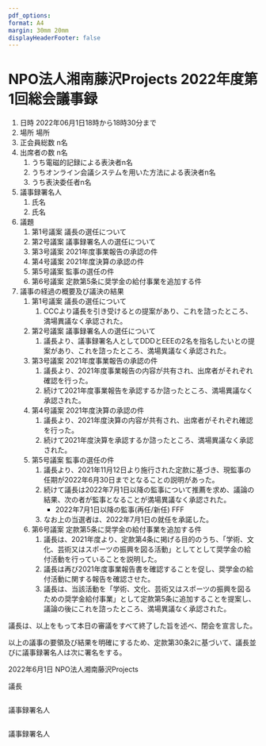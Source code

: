 ```yaml
---
pdf_options:
format: A4
margin: 30mm 20mm
displayHeaderFooter: false
---
```


# NPO法人湘南藤沢Projects 2022年度第1回総会議事録

1. 日時 2022年06月1日18時から18時30分まで
2. 場所 場所
3. 正会員総数 n名
4. 出席者の数 n名
    1. うち電磁的記録による表決者n名
    2. うちオンライン会議システムを用いた方法による表決者n名
    3. うち表決委任者n名
5. 議事録署名人
    1. 氏名
    2. 氏名
6. 議題
    1. 第1号議案 議長の選任について
    2. 第2号議案 議事録署名人の選任について
    3. 第3号議案 2021年度事業報告の承認の件
    4. 第4号議案 2021年度決算の承認の件
    5. 第5号議案 監事の選任の件
    6. 第6号議案 定款第5条に奨学金の給付事業を追加する件
7. 議事の経過の概要及び議決の結果
    1. 第1号議案 議長の選任について
        1. CCCより議長を引き受けるとの提案があり、これを諮ったところ、満場異議なく承認された。
    2. 第2号議案 議事録署名人の選任について
        1. 議長より、議事録署名人としてDDDとEEEの2名を指名したいとの提案があり、これを諮ったところ、満場異議なく承認された。
    3. 第3号議案 2021年度事業報告の承認の件
        1. 議長より、2021年度事業報告の内容が共有され、出席者がそれぞれ確認を行った。
        2. 続けて2021年度事業報告を承認するか諮ったところ、満場異議なく承認された。
    4. 第4号議案 2021年度決算の承認の件
        1. 議長より、2021年度決算の内容が共有され、出席者がそれぞれ確認を行った。
        2. 続けて2021年度決算を承認するか諮ったところ、満場異議なく承認された。
    5. 第5号議案 監事の選任の件
       1. 議長より、2021年11月12日より施行された定款に基づき、現監事の任期が2022年6月30日までとなることの説明があった。
       2. 続けて議長は2022年7月1日以降の監事について推薦を求め、議論の結果、次の者が監事となることが満場異議なく承認された。
           * 2022年7月1日以降の監事(再任/新任) FFF
       3. なお上の当選者は、2022年7月1日の就任を承諾した。
    6. 第6号議案 定款第5条に奨学金の給付事業を追加する件
       1. 議長は、2021年度より、定款第4条に掲げる目的のうち、「学術、文化、芸術又はスポーツの振興を図る活動」としてとして奨学金の給付活動を行っていることを説明した。
       2. 議長は再び2021年度事業報告書を確認することを促し、奨学金の給付活動に関する報告を確認させた。
       3. 議長は、当該活動を「学術、文化、芸術又はスポーツの振興を図るための奨学金給付事業」として定款第5条に追加することを提案し、議論の後にこれを諮ったところ、満場異議なく承認された。

議長は、以上をもって本日の審議をすべて終了した旨を述べ、閉会を宣言した。

以上の議事の要領及び結果を明確にするため、定款第30条2に基づいて、議長並びに議事録署名人は次に署名をする。

2022年6月1日 NPO法人湘南藤沢Projects

議長

```

```

議事録署名人

```

```

議事録署名人

```

```